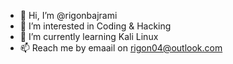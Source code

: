 - 👋 Hi, I’m @rigonbajrami
- 👀 I’m interested in Coding & Hacking
- 🌱 I’m currently learning Kali Linux
- 📫 Reach me by emaail on rigon04@outlook.com


